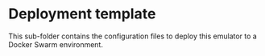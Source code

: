 # Deployment template

This sub-folder contains the configuration files to deploy this emulator to
a Docker Swarm environment.

